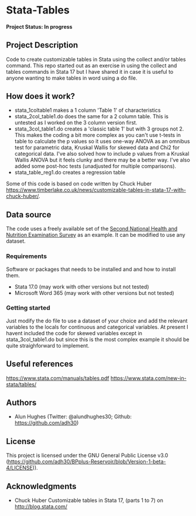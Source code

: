 # Stata-Tables
#### Project Status: In progress

## Project Description
Code to create customizable tables in Stata using the collect and/or tables command. This repo started out as an exercise in using the collect and tables commands in Stata 17 but I have shared it in case it is useful to anyone wanting to make tables in word using a do file.

## How does it work?

* stata_1coltable1 makes a 1 column 'Table 1' of characteristics
* stata_2col_table1.do does the same for a 2 column table. This is untested as I worked on the 3 column version first. 
* stata_3col_table1.do creates a 'classic table 1' but with 3 groups not 2. This makes the coding a bit more complex as you can't use t-tests in table to calculate the p values so it uses one-way ANOVA as an omnibus test for parametric data, Kruskal Wallis for skewed data and Chi2 for categorical data. I've also solved how to include p values from a Kruskal Wallis ANOVA but it feels clunky and there may be a better way. I've also added some post-hoc tests (unadjusted for multiple comparisons). 
* stata_table_reg1.do creates a regression table

Some of this code is based on code written by Chuck Huber https://www.timberlake.co.uk/news/customizable-tables-in-stata-17-with-chuck-huber/. 

## Data source

The code uses a freely available set of the [Second National Health and Nutrition Examination Survey](https://www.stata-press.com/data/r17/nhanes2l) as an example. It can be modified to use any dataset. 

### Requirements

Software or packages that needs to be installed and and how to install them.

* Stata 17.0 (may work with other versions but not tested)
* Microsoft Word 365 (may work with other versions but not tested)

### Getting started

Just modify the do file to use a dataset of your choice and add the relevant variables to the locals for continuous and categorical variables. 
At present I havent included the code for skewed variables except in stata_3col_table1.do but since this is the most complex example it should be quite straighforward to implement.  

## Useful references
https://www.stata.com/manuals/tables.pdf
https://www.stata.com/new-in-stata/tables/

## Authors

* Alun Hughes (Twitter: @alundhughes30; Github: https://github.com/adh30)

## License

This project is licensed under the GNU General Public License v3.0 (https://github.com/adh30/BPplus-Reservoir/blob/Version-1-beta-4/LICENSE)).

## Acknowledgments

* Chuck Huber Customizable tables in Stata 17, (parts 1 to 7) on http://blog.stata.com/
